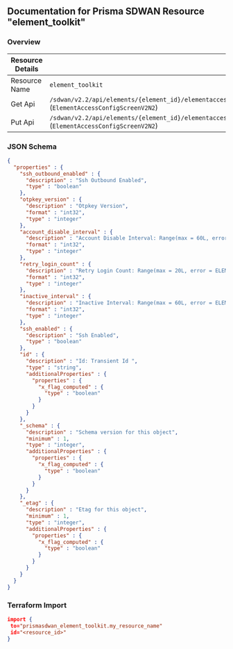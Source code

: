 ## Documentation for Prisma SDWAN Resource "element_toolkit"

### Overview

| Resource Details | |
| ------------- | ------------- |
| Resource Name | `element_toolkit` |
| Get Api  | `/sdwan/v2.2/api/elements/{element_id}/elementaccessconfigs` (`ElementAccessConfigScreenV2N2`) |
| Put Api  | `/sdwan/v2.2/api/elements/{element_id}/elementaccessconfigs/{element_access_id}` (`ElementAccessConfigScreenV2N2`) |


### JSON Schema

```json
{
  "properties" : {
    "ssh_outbound_enabled" : {
      "description" : "Ssh Outbound Enabled",
      "type" : "boolean"
    },
    "otpkey_version" : {
      "description" : "Otpkey Version",
      "format" : "int32",
      "type" : "integer"
    },
    "account_disable_interval" : {
      "description" : "Account Disable Interval: Range(max = 60L, error = ELEMENT_ACCESS_CONFIG_INVALID_ACCOUNT_DISABLE_INTERVAL: Invalid account disable interval value, it should be in range 5-60., min = 5L) ",
      "format" : "int32",
      "type" : "integer"
    },
    "retry_login_count" : {
      "description" : "Retry Login Count: Range(max = 20L, error = ELEMENT_ACCESS_CONFIG_INVALID_RETRY_LOGIN_COUNT: Invalid retry login count value, it should be in range 5-20., min = 5L) ",
      "format" : "int32",
      "type" : "integer"
    },
    "inactive_interval" : {
      "description" : "Inactive Interval: Range(max = 60L, error = ELEMENT_ACCESS_CONFIG_INVALID_INACTIVE_INTERVAL: Invalid inactive interval value, it should be in range 15-60., min = 15L) ",
      "format" : "int32",
      "type" : "integer"
    },
    "ssh_enabled" : {
      "description" : "Ssh Enabled",
      "type" : "boolean"
    },
    "id" : {
      "description" : "Id: Transient Id ",
      "type" : "string",
      "additionalProperties" : {
        "properties" : {
          "x_flag_computed" : {
            "type" : "boolean"
          }
        }
      }
    },
    "_schema" : {
      "description" : "Schema version for this object",
      "minimum" : 1,
      "type" : "integer",
      "additionalProperties" : {
        "properties" : {
          "x_flag_computed" : {
            "type" : "boolean"
          }
        }
      }
    },
    "_etag" : {
      "description" : "Etag for this object",
      "minimum" : 1,
      "type" : "integer",
      "additionalProperties" : {
        "properties" : {
          "x_flag_computed" : {
            "type" : "boolean"
          }
        }
      }
    }
  }
}
```

### Terraform Import
```json
import {
 to="prismasdwan_element_toolkit.my_resource_name"
 id="<resource_id>"
}
```

